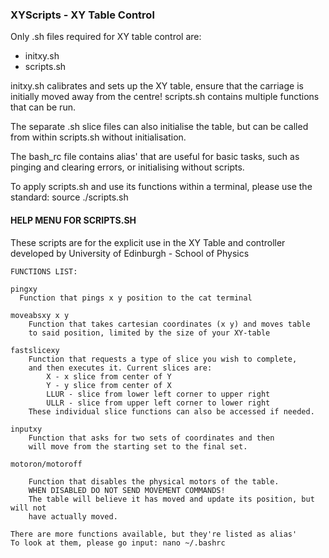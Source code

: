 ### XYScripts - XY Table Control
Only .sh files required for XY table control are:

  - initxy.sh
  - scripts.sh

initxy.sh calibrates and sets up the XY table, ensure that the carriage is initially moved away from the centre!
scripts.sh contains multiple functions that can be run.

The separate .sh slice files can also initialise the table, but can be called from within scripts.sh without initialisation.

The bash_rc file contains alias' that are useful for basic tasks, such as pinging and clearing errors, or initialising without scripts.

To apply scripts.sh and use its functions within a terminal, please use the standard: source ./scripts.sh


#### HELP MENU FOR SCRIPTS.SH 

These scripts are for the explicit use in the XY Table and controller developed by University of Edinburgh - School of Physics
```
FUNCTIONS LIST:

pingxy
  Function that pings x y position to the cat terminal

moveabsxy x y
	Function that takes cartesian coordinates (x y) and moves table
	to said position, limited by the size of your XY-table

fastslicexy
	Function that requests a type of slice you wish to complete,
	and then executes it. Current slices are:
		X - x slice from center of Y
		Y - y slice from center of X
		LLUR - slice from lower left corner to upper right
		ULLR - slice from upper left corner to lower right
	These individual slice functions can also be accessed if needed.

inputxy
	Function that asks for two sets of coordinates and then
	will move from the starting set to the final set.

motoron/motoroff

	Function that disables the physical motors of the table.
	WHEN DISABLED DO NOT SEND MOVEMENT COMMANDS!
	The table will believe it has moved and update its position, but will not
	have actually moved.
	
There are more functions available, but they're listed as alias'
To look at them, please go input: nano ~/.bashrc 

```

